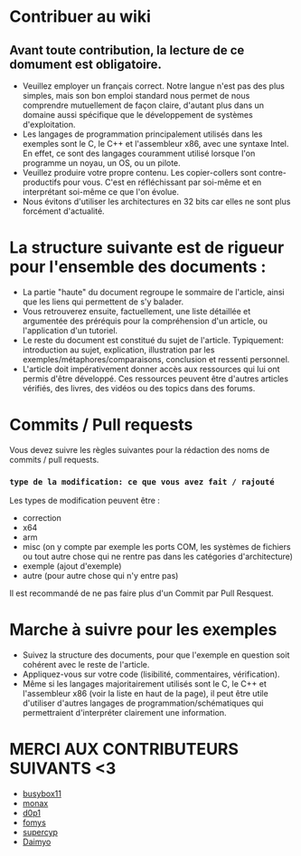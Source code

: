 # Contribuer au wiki
## Avant toute contribution, la lecture de ce domument est obligatoire.
- Veuillez employer un français correct. Notre langue n'est pas des plus simples, mais son bon emploi standard nous permet de nous comprendre mutuellement de façon claire, d'autant plus dans un domaine aussi spécifique que le développement de systèmes d'exploitation.
- Les langages de programmation principalement utilisés dans les exemples sont le C, le C++ et l'assembleur x86, avec une syntaxe Intel. En effet, ce sont des langages couramment utilisé lorsque l'on programme un noyau, un OS, ou un pilote.
- Veuillez produire votre propre contenu. Les copier-collers sont contre-productifs pour vous. C'est en réfléchissant par soi-même et en interprétant soi-même ce que l'on évolue.
- Nous évitons d'utiliser les architectures en 32 bits car elles ne sont plus forcément d'actualité.

# La structure suivante est de rigueur pour l'ensemble des documents :
- La partie "haute" du document regroupe le sommaire de l'article, ainsi que les liens qui permettent de s'y balader.
- Vous retrouverez ensuite, factuellement, une liste détaillée et argumentée des préréquis pour la compréhension d'un article, ou l'application d'un tutoriel.
- Le reste du document est constitué du sujet de l'article. Typiquement: introduction au sujet, explication, illustration par les exemples/métaphores/comparaisons, conclusion et ressenti personnel.
- L'article doit impérativement donner accès aux ressources qui lui ont permis d'être développé. Ces ressources peuvent être d'autres articles vérifiés, des livres, des vidéos ou des topics dans des forums.

# Commits / Pull requests
Vous devez suivre les règles suivantes pour la rédaction des noms de commits / pull requests.

### `type de la modification: ce que vous avez fait / rajouté`
Les types de modification peuvent être :

- correction
- x64
- arm 
- misc (on y compte par exemple les ports COM, les systèmes de fichiers ou tout autre chose qui ne rentre pas dans les catégories d'architecture)
- exemple (ajout d'exemple)
- autre (pour autre chose qui n'y entre pas)

Il est recommandé de ne pas faire plus d'un Commit par Pull Resquest.

# Marche à suivre pour les exemples
- Suivez la structure des documents, pour que l'exemple en question soit cohérent avec le reste de l'article.
- Appliquez-vous sur votre code (lisibilité, commentaires, vérification).
- Même si les langages majoritairement utilisés sont le C, le C++ et l'assembleur x86 (voir la liste en haut de la page), il peut être utile d'utiliser d'autres langages de programmation/schématiques qui permettraient d'interpréter clairement une information. 

# MERCI AUX CONTRIBUTEURS SUIVANTS <3
 - [busybox11](https://github.com/busybox11)
 - [monax](https://github.com/sleepy-monax)
 - [d0p1](https://github.com/d0p1s4m4)
 - [fomys](https://github.com/Fomys)
 - [supercyp](https://github.com/Supercip971)
 - [Daimyo](https://github.com/DaimyoHub)
